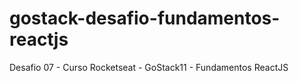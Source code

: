 # gostack-desafio-fundamentos-reactjs
Desafio 07 - Curso Rocketseat - GoStack11 - Fundamentos ReactJS
